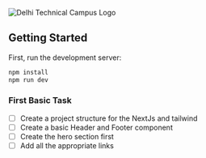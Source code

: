 ![Delhi Technical Campus Logo](https://delhitechnicalcampus.ac.in/wp-content/uploads/2018/05/Logo-DTC-1.png)

## Getting Started

First, run the development server:

```bash
npm install
npm run dev
```

### First Basic Task

- [ ] Create a project structure for the NextJs and tailwind
- [ ] Create a basic Header and Footer component
- [ ] Create the hero section first
- [ ] Add all the appropriate links
